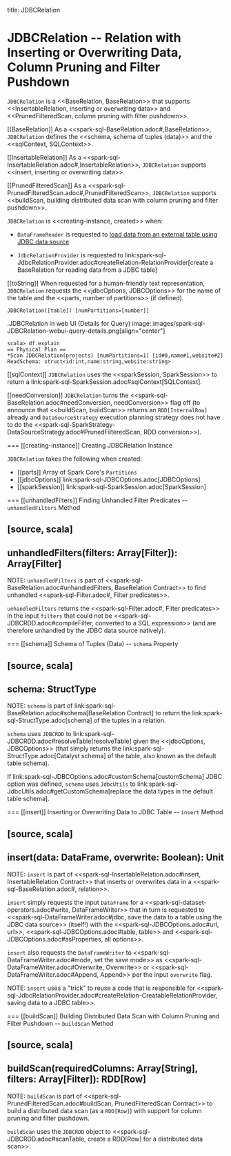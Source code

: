 title: JDBCRelation

# JDBCRelation -- Relation with Inserting or Overwriting Data, Column Pruning and Filter Pushdown

`JDBCRelation` is a <<BaseRelation, BaseRelation>> that supports <<InsertableRelation, inserting or overwriting data>> and <<PrunedFilteredScan, column pruning with filter pushdown>>.

[[BaseRelation]]
As a <<spark-sql-BaseRelation.adoc#,BaseRelation>>, `JDBCRelation` defines the <<schema, schema of tuples (data)>> and the <<sqlContext, SQLContext>>.

[[InsertableRelation]]
As a <<spark-sql-InsertableRelation.adoc#,InsertableRelation>>, `JDBCRelation` supports <<insert, inserting or overwriting data>>.

[[PrunedFilteredScan]]
As a <<spark-sql-PrunedFilteredScan.adoc#,PrunedFilteredScan>>, `JDBCRelation` supports <<buildScan, building distributed data scan with column pruning and filter pushdown>>.

`JDBCRelation` is <<creating-instance, created>> when:

* `DataFrameReader` is requested to [load data from an external table using JDBC data source](DataFrameReader.md#jdbc)

* `JdbcRelationProvider` is requested to link:spark-sql-JdbcRelationProvider.adoc#createRelation-RelationProvider[create a BaseRelation for reading data from a JDBC table]

[[toString]]
When requested for a human-friendly text representation, `JDBCRelation` requests the <<jdbcOptions, JDBCOptions>> for the name of the table and the <<parts, number of partitions>> (if defined).

```
JDBCRelation([table]) [numPartitions=[number]]
```

.JDBCRelation in web UI (Details for Query)
image::images/spark-sql-JDBCRelation-webui-query-details.png[align="center"]

```
scala> df.explain
== Physical Plan ==
*Scan JDBCRelation(projects) [numPartitions=1] [id#0,name#1,website#2] ReadSchema: struct<id:int,name:string,website:string>
```

[[sqlContext]]
`JDBCRelation` uses the <<sparkSession, SparkSession>> to return a link:spark-sql-SparkSession.adoc#sqlContext[SQLContext].

[[needConversion]]
`JDBCRelation` turns the <<spark-sql-BaseRelation.adoc#needConversion, needConversion>> flag off (to announce that <<buildScan, buildScan>> returns an `RDD[InternalRow]` already and `DataSourceStrategy` execution planning strategy does not have to do the <<spark-sql-SparkStrategy-DataSourceStrategy.adoc#PrunedFilteredScan, RDD conversion>>).

=== [[creating-instance]] Creating JDBCRelation Instance

`JDBCRelation` takes the following when created:

* [[parts]] Array of Spark Core's `Partitions`
* [[jdbcOptions]] link:spark-sql-JDBCOptions.adoc[JDBCOptions]
* [[sparkSession]] link:spark-sql-SparkSession.adoc[SparkSession]

=== [[unhandledFilters]] Finding Unhandled Filter Predicates -- `unhandledFilters` Method

[source, scala]
----
unhandledFilters(filters: Array[Filter]): Array[Filter]
----

NOTE: `unhandledFilters` is part of <<spark-sql-BaseRelation.adoc#unhandledFilters, BaseRelation Contract>> to find unhandled <<spark-sql-Filter.adoc#, Filter predicates>>.

`unhandledFilters` returns the <<spark-sql-Filter.adoc#, Filter predicates>> in the input `filters` that could not be <<spark-sql-JDBCRDD.adoc#compileFilter, converted to a SQL expression>> (and are therefore unhandled by the JDBC data source natively).

=== [[schema]] Schema of Tuples (Data) -- `schema` Property

[source, scala]
----
schema: StructType
----

NOTE: `schema` is part of link:spark-sql-BaseRelation.adoc#schema[BaseRelation Contract] to return the link:spark-sql-StructType.adoc[schema] of the tuples in a relation.

`schema` uses `JDBCRDD` to link:spark-sql-JDBCRDD.adoc#resolveTable[resolveTable] given the <<jdbcOptions, JDBCOptions>> (that simply returns the link:spark-sql-StructType.adoc[Catalyst schema] of the table, also known as the default table schema).

If link:spark-sql-JDBCOptions.adoc#customSchema[customSchema] JDBC option was defined, `schema` uses `JdbcUtils` to link:spark-sql-JdbcUtils.adoc#getCustomSchema[replace the data types in the default table schema].

=== [[insert]] Inserting or Overwriting Data to JDBC Table -- `insert` Method

[source, scala]
----
insert(data: DataFrame, overwrite: Boolean): Unit
----

NOTE: `insert` is part of <<spark-sql-InsertableRelation.adoc#insert, InsertableRelation Contract>> that inserts or overwrites data in a <<spark-sql-BaseRelation.adoc#, relation>>.

`insert` simply requests the input `DataFrame` for a <<spark-sql-dataset-operators.adoc#write, DataFrameWriter>> that in turn is requested to <<spark-sql-DataFrameWriter.adoc#jdbc, save the data to a table using the JDBC data source>> (itself!) with the <<spark-sql-JDBCOptions.adoc#url, url>>, <<spark-sql-JDBCOptions.adoc#table, table>> and <<spark-sql-JDBCOptions.adoc#asProperties, all options>>.

`insert` also requests the `DataFrameWriter` to <<spark-sql-DataFrameWriter.adoc#mode, set the save mode>> as <<spark-sql-DataFrameWriter.adoc#Overwrite, Overwrite>> or <<spark-sql-DataFrameWriter.adoc#Append, Append>> per the input `overwrite` flag.

NOTE: `insert` uses a "trick" to reuse a code that is responsible for <<spark-sql-JdbcRelationProvider.adoc#createRelation-CreatableRelationProvider, saving data to a JDBC table>>.

=== [[buildScan]] Building Distributed Data Scan with Column Pruning and Filter Pushdown -- `buildScan` Method

[source, scala]
----
buildScan(requiredColumns: Array[String], filters: Array[Filter]): RDD[Row]
----

NOTE: `buildScan` is part of <<spark-sql-PrunedFilteredScan.adoc#buildScan, PrunedFilteredScan Contract>> to build a distributed data scan (as a `RDD[Row]`) with support for column pruning and filter pushdown.

`buildScan` uses the `JDBCRDD` object to <<spark-sql-JDBCRDD.adoc#scanTable, create a RDD[Row] for a distributed data scan>>.
